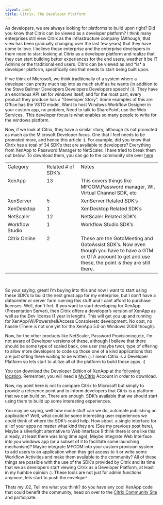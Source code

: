 ```yaml
---
layout: post
title: Citrix, The Developer Platform
---
```



<p>As developers, we are always looking for platforms to build upon right? Did you know that Citrix can be viewed as a developer platform? I think many enterprises still view Citrix as the infrastructure company (Although, that view has been gradually changing over the last few years) that they have come to love. I believe those enterprise and the enterprise developers in them need to start looking at Citrix as a developer platform and realize that they can start building better experiences for the end users, weather it be IT Admins or the traditional end users. Citrix can be viewed as and *is* a developer platform, specifically one that needs to start being built upon.</p>  <p>If we think of Microsoft, we think traditionally of a system where a developer can pretty much tap into as much stuff as he wants (in addition to the Steve Ballmer Developers Developers Developers speech! :)). They have an enormous API set for windows itself, and for the most part, every product they produce has a “Developer Story”. Some examples of this are Office has the VSTO model, Want to host Windows Workflow Designer in your custom app, no problem, Need to talk to SharePoint, use the Web Services.&#160; This developer focus is what enables so many people to write for the windows platform.</p>  <p>Now, if we look at Citrix, they have a similar story, although its not promoted as much as the Microsoft Developer focus. One that I feel needs to be promoted more, and hence this article :). For example, did you know that Citrix has a total of 34 SDK’s that are available to developers? Everything from XenApp to Password Manager to NetScaler. I have tried to break them out below. To download them, you can go to the community site over <a href="http://community.citrix.com">here</a> </p>  <table border="0" cellspacing="0" cellpadding="2" width="611"><tbody>     <tr>       <td valign="top" width="133">Category</td>        <td valign="top" width="133">Related # of SDK’s</td>        <td valign="top" width="343">Notes</td>     </tr>      <tr>       <td valign="top" width="133">XenApp</td>        <td valign="top" width="133">13</td>        <td valign="top" width="343">This covers things like MFCOM,Password manager, WI, Virtual Channel SDK, etc</td>     </tr>      <tr>       <td valign="top" width="133">XenServer</td>        <td valign="top" width="133">5</td>        <td valign="top" width="343">XenServer Related SDK’s</td>     </tr>      <tr>       <td valign="top" width="133">XenDesktop</td>        <td valign="top" width="133">1</td>        <td valign="top" width="343">XenDesktop Related SDK’s</td>     </tr>      <tr>       <td valign="top" width="133">NetScaler</td>        <td valign="top" width="133">12</td>        <td valign="top" width="343">NetScaler Related SDK’s</td>     </tr>      <tr>       <td valign="top" width="133">Workflow Studio</td>        <td valign="top" width="133">1</td>        <td valign="top" width="343">Workflow Studio SDK’s</td>     </tr>      <tr>       <td valign="top" width="133">Citrix Online</td>        <td valign="top" width="133">2</td>        <td valign="top" width="343">These are the GotoMeeting and GotoAssist SDK’s. Now even though you have to have a GTM or GTA account to get and use these, the point is they are still there. </td>     </tr>   </tbody></table>  <p>&#160;</p>  <p>So your saying, great! I’m buying into this and now i want to start using these SDK’s to build the next great app for my enterprise, but I don't have a datacenter or server farm running this stuff and I cant afford to purchase licenses. Well, don't fret. If you want to start developing for XenApp (Presentation Server), then Citrix offers a developer’s version of XenApp as well as the Dev license (1 year in length). This will get you up and running for XenApp/Wi/Powershell/Access Console/etc development. No cost, no hassle (There is not one yet for the XenApp 5.0 on Windows 2008 though). </p>  <p>Now, for the other products like NetScaler, Password Provisioning,etc, I’m not aware of Developer versions of these, although I believe that there should be some type of scaled back, one user (maybe two), type of offering to allow more developers to code up those one of a kind applications that are just sitting there waiting to be written :). I mean Citrix is a Developer Platform so lets start to utilize all of the platform to build those apps. :)</p>  <p>You can download the Developer Edition of XenApp at the <a href="https://www.citrix.com/English/ss/downloads/results.asp?productID=186">following location</a>. Remember, you will need a <a href="http://www.mycitrix.com">MyCitrix</a> Account in order to download.</p>  <p>Now, my point here is not to compare Citrix to Microsoft but simply to provide a reference point and to inform developers that Citrix is a platform that we can build on. There are enough&#160; SDK’s available that we should start using them to build up some interesting experiences. </p>  <p>You may be saying, well how much stuff can we do, automate publishing an application? Well, what could be some interesting user experiences we could think of where the SDK’s could help. How about&#160; a single interface for all of your apps no matter what kind they are (See my previous post here), Maybe a silverlight alternative to Web Interface (I think there is one like this already, at least there was long time ago), Maybe integrate Web Interface into you windows app (or a subset of it to facilitate some launching mechanism)? Maybe integrate MFCOM into your custom provision system to add users to an application when they get access to it or write some Workflow Activities and make them available to the community? All of these things are possible with the use of the SDK’s provided by Citrix and its time that we as developers start viewing Citrix as a Developer Platform, at least in my humble opinion :). These tools are not just for admin functions anymore, lets start to push the envelope!</p>  <p>Thats my .02, Tell me what you think? do you have any cool XenApp code that could benefit the community, head on over to the <a href="http://community.citrix.com">Citrix Community Site</a> and participate.</p>
